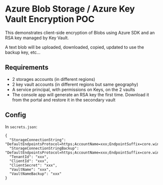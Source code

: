 ﻿# Azure Blob Storage / Azure Key Vault Encryption POC

This demonstrates client-side encryption of Blobs using Azure SDK and an RSA key managed by Key Vault.

A text blob will be uploaded, downloaded, copied, updated to use the backup key, etc...

## Requirements

- 2 storages accounts (in different regions)
- 2 key vault accounts (in different regions but same geography)
- A service principal, with permissions on Keys, on the 2 vaults
- The console app will generate an RSA key the first time. Download it from the portal and restore it in the secondary vault

## Config

In `secrets.json`:

```
{
  "StorageConnectionString": "DefaultEndpointsProtocol=https;AccountName=xxx;EndpointSuffix=core.windows.net",
  "StorageConnectionStringBackup": "DefaultEndpointsProtocol=https;AccountName=xxx;EndpointSuffix=core.windows.net",
  "TenantId": "xxx",
  "ClientId": "xxx",
  "ClientSecret": "xxx",
  "VaultName": "xxx",
  "VaultNameBackup": "xxx"
}
```